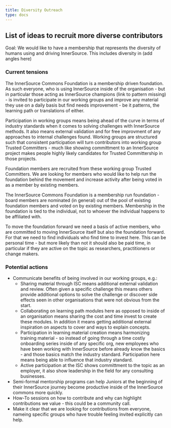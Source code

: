 ```yaml
---
title: Diversity Outreach
type: docs
---
```


## List of ideas to recruit more diverse contributors

Goal: We would like to have a membership that represents the diversity of humans using and driving InnerSource. This includes diversity in (add angles here)

### Current tensions

The InnerSource Commons Foundation is a membership driven foundation. As such everyone, who is using InnerSource inside of the organisation - but in particular those acting as InnerSource champions (link to pattern missing) - is invited to participate in our working groups and improve any material they use on a daily basis but find needs improvement - be it patterns, the learning path or translations of either.

Participation in working groups means being ahead of the curve in terms of industry standards when it comes to solving challenges with InnerSource methods. It also means external validation and for free improvment of any approaches to internal challenges found. Working groups are structured such that consistent participation will turn contributors into working group Trusted Committers - much like showing committment to an InnerSource project makes people highly likely candidates for Trusted Committership in those projects.

Foundation members are recruited from these working group Trusted Committers. We are looking for members who would like to help run the foundation behind the movement and increase activity after being voted in as a member by existing members.

The InnerSource Commons Foundation is a membership run foundation - board members are nominated (in general) out of the pool of existing foundation members and voted on by existing members. Membership in the foundation is tied to the individual, not to whoever the individual happens to be affiliated with.

To move the foundation forward we need a basis of active members, who are committed to moving InnerSource itself but also the foundation forward. For that we need to find individuals who find time to invest here. This can be personal time - but more likely than not it should also be paid time, in particular if they are active on the topic as researchers, practitioners or change makers.

### Potential actions

* Communicate benefits of being involved in our working groups, e.g.:
  * Sharing material through ISC means additional external validation and review. Often given a specific challenge this means others provide additional options to solve the challenge or discover side effects seen in other organisations that were not obvious from the start.
  * Collaborating on learning path modules here as opposed to inside of an organisation means sharing the cost and time invest to create these modules. In addition it means getting additional external inspiration on aspects to cover and ways to explain concepts.
  * Participation in learning material creation means harmonizing training material - so instead of going through a time costly onboarding series inside of any specific org, new employees who have been working with InnerSource before already know the basics - and those basics match the industry standard. Participation here means being able to influence that industry standard.
  * Active participation at the ISC shows committment to the topic as an employer, it also show leadership in the field for any consulting businesses.
* Semi-formal mentorship programs can help Juniors at the beginning of their InnerSource journey become productive inside of the InnerSource commons more quickly.
* How-To sessions on how to contribute and why can highlight contributions we value - this could be a community call.
* Make it clear that we are looking for contributions from everyone, nameing specific groups who have trouble feeling invited explicitly can help.
